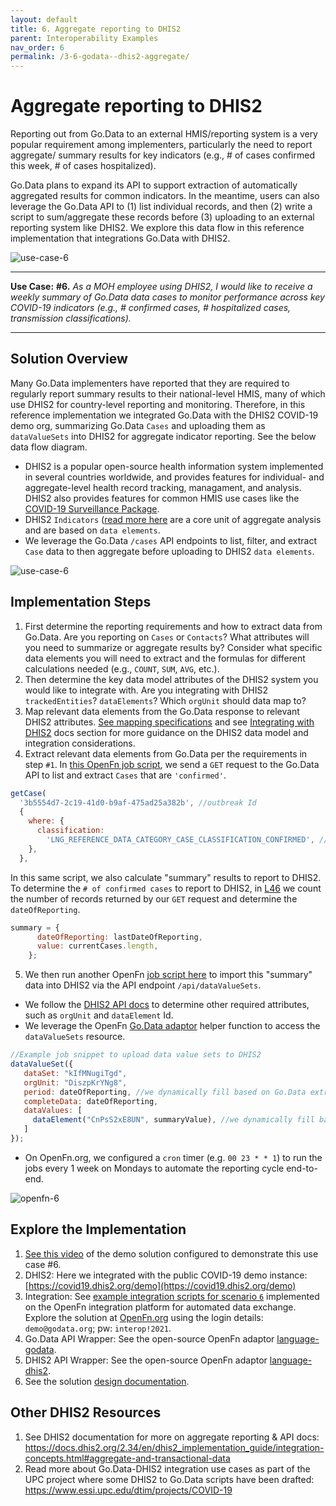 ```yaml
---
layout: default
title: 6. Aggregate reporting to DHIS2
parent: Interoperability Examples
nav_order: 6
permalink: /3-6-godata--dhis2-aggregate/
---
```

# Aggregate reporting to DHIS2
Reporting out from Go.Data to an external HMIS/reporting system is a very popular requirement among implementers, particularly the need to report aggregate/ summary results for key indicators (e.g., # of cases confirmed this week, # of cases hospitalized). 

Go.Data plans to expand its API to support extraction of automatically aggregated results for common indicators. In the meantime, users can also leverage the Go.Data API to (1) list individual records, and then (2) write a script to sum/aggregate these records before (3) uploading to an external reporting system like DHIS2. We explore this data flow in this reference implementation that integrations Go.Data with DHIS2. 

![use-case-6](../assets/use-case-6.png)

---
**Use Case:**
**#6.** _As a MOH employee using DHIS2, I would like to receive a weekly summary of Go.Data data cases to monitor performance across key COVID-19 indicators (e.g., # confirmed cases, # hospitalized cases, transmission classifications)._

---
## Solution Overview
Many Go.Data implementers have reported that they are required to regularly report summary results to their national-level HMIS, many of which use DHIS2 for country-level reporting and monitoring. Therefore, in this reference implementation we integrated Go.Data with the DHIS2 COVID-19 demo org, summarizing Go.Data `Cases` and uploading them as `dataValueSets` into DHIS2 for aggregate indicator reporting. See the below data flow diagram. 
- DHIS2 is a popular open-source health information system implemented in several countries worldwide, and provides features for individual- and aggregate-level health record tracking, managament, and analysis. DHIS2 also provides features for common HMIS use cases like the [COVID-19 Surveillance Package](https://www.dhis2.org/covid-19). 
- DHIS2 `Indicators` ([read more here](https://docs.dhis2.org/2.34/pt/dhis2_implementation_guide/indicators.html#:~:text=In%20DHIS2%2C%20the%20indicator%20is,do%20not%20have%20a%20denominator.) are a core unit of aggregate analysis and are based on `data elements`. 
- We leverage the Go.Data `/cases` API endpoints to list, filter, and extract `Case` data to then aggregate before uploading to DHIS2 `data elements`. 

![use-case-6](../assets/io-use-case-6.png)


## Implementation Steps 
1. First determine the reporting requirements and how to extract data from Go.Data. Are you reporting on `Cases` or `Contacts`? What attributes will you need to summarize or aggregate results by? Consider what specific data elements you will need to extract and the formulas for different calculations needed (e.g., `COUNT`, `SUM`, `AVG`, etc.). 
2. Then determine the key data model attributes of the DHIS2 system you would like to integrate with. Are you integrating with DHIS2 `trackedEntities`? `dataElements`? Which `orgUnit` should data map to? 
3. Map relevant data elements from the Go.Data response to relevant DHIS2 attributes. [See mapping specifications](https://drive.google.com/drive/folders/1qL3el6F2obdmtu2QKgcWYoXWsqBkhtII) and see [Integrating with DHIS2](https://worldhealthorganization.github.io/godata/topics/#7-integrating-with-dhis2) docs section for more guidance on the DHIS2 data model and integration considerations. 
4. Extract relevant data elements from Go.Data per the requirements in step `#1`. In [this OpenFn job script](https://github.com/OpenFn/godata-interoperability/blob/master/jobs/6a-getCasesDHIS.js), we send a `GET` request to the Go.Data API to list and extract `Cases` that are `'confirmed'`.  
```.js
getCase(
  '3b5554d7-2c19-41d0-b9af-475ad25a382b', //outbreak Id 
  {
    where: {
      classification:
        'LNG_REFERENCE_DATA_CATEGORY_CASE_CLASSIFICATION_CONFIRMED', //filter to extract only confirmed cases
    },
  },
```
In this same script, we also calculate "summary" results to report to DHIS2. To determine the `# of confirmed cases` to report to DHIS2, in [L46](https://github.com/OpenFn/godata-interoperability/blob/master/jobs/6a-getCasesDHIS.js#L46-L49) we count the number of records returned by our `GET` request and determine the `dateOfReporting`. 
```.js
summary = {
      dateOfReporting: lastDateOfReporting,
      value: currentCases.length,
    };
```

5. We then run another OpenFn [job script here](https://github.com/OpenFn/godata-interoperability/blob/master/jobs/6b-importDHIS2.js) to import this "summary" data into DHIS2 via the API endpoint `/api/dataValueSets`. 
- We follow the [DHIS2 API docs](https://docs.dhis2.org/master/en/developer/html/dhis2_developer_manual_full.html#webapi_data_values) to determine other required attributes, such as `orgUnit` and `dataElement` Id.
- We leverage the OpenFn [Go.Data adaptor](https://openfn.github.io/language-dhis2/dataValueSet.html) helper function to access the `dataValueSets` resource. 
```.js
//Example job snippet to upload data value sets to DHIS2
dataValueSet({
   dataSet: "kIfMNugiTgd",
   orgUnit: "DiszpKrYNg8",
   period: dateOfReporting, //we dynamically fill based on Go.Data extract
   completeData: dateOfReporting,
   dataValues: [
     dataElement("CnPsS2xE8UN", summaryValue), //we dynamically fill based on Go.Data extract & calculation
   ]
});
```
- On OpenFn.org, we configured a `cron` timer (e.g. `00 23 * * 1`) to run the jobs every 1 week on Mondays to automate the reporting cycle end-to-end. 

![openfn-6](../assets/openfn-6.png)


## Explore the Implementation
1. [See this video](https://drive.google.com/drive/folders/1Rf9TXCXkn8_XnjH4FcRsIGqDZ-UkVvdC) of the demo solution configured to demonstrate this use case #6.  
2. DHIS2: Here we integrated with the public COVID-19 demo instance: [https://covid19.dhis2.org/demo](https://covid19.dhis2.org/demo)
3. Integration: See [example integration scripts for scenario `6`](https://github.com/WorldHealthOrganization/godata/tree/master/interoperability-jobs) implemented on the OpenFn integration platform for automated data exchange. Explore the solution at [OpenFn.org](https://www.openfn.org/login) using the login details: `demo@godata.org`; pw: `interop!2021`. 
4. Go.Data API Wrapper: See the open-source OpenFn adaptor [language-godata](https://openfn.github.io/language-godata/). 
5. DHIS2 API Wrapper: See the open-source OpenFn adaptor [language-dhis2](https://openfn.github.io/language-dhis2/). 
6. See the solution [design documentation](https://drive.google.com/drive/folders/1qL3el6F2obdmtu2QKgcWYoXWsqBkhtII).

## Other DHIS2 Resources
1. See DHIS2 documentation for more on aggregate reporting & API docs: https://docs.dhis2.org/2.34/en/dhis2_implementation_guide/integration-concepts.html#aggregate-and-transactional-data
2. Read more about Go.Data-DHIS2 integration use cases as part of the UPC project where some DHIS2 to Go.Data scripts have been drafted:  https://www.essi.upc.edu/dtim/projects/COVID-19
